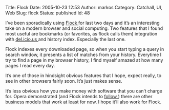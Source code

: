 Title: Flock
Date: 2005-10-23 12:53
Author: markos
Category: Catchall, UI, Web
Slug: flock
Status: published
Id: 48

<html>
 <body>
  <div>
   <p>
    I’ve been sporadically using
    <a href="http://www.flock.com/">
     Flock
    </a>
    for last two days and it’s an interesting take on a modern browser and social computing. Two features that I found most useful are bookmarks (or favorites, as flock calls them) integration with
    <a href="http://del.icio.us/">
     del.icio.us
    </a>
    and history index. Especially the last one.
   </p>
   <p>
    Flock indexes every downloaded page, so when you start typing a query in search window, it presents a list of matches from your history. Everytime I try to find a page in my browser history, I find myself amazed at how many pages I read every day.
   </p>
   <p>
    It’s one of those in hindsight obvious features that I hope, expect really, to see in other browsers fairly soon. It’s just makes sense.
   </p>
   <p>
    It’s less obvious how you make money with software that you can’t charge for. Opera demonstrated (and Flock intends to
    <a href="http://www.decrem.com/bart/2005/10/creating-sustainable-value/" title="Description of Flock's business model">
     follow
    </a>
    ) there are other business models that work at least for now. I hope it’ll also work for Flock.
   </p>
  </div>
 </body>
</html>